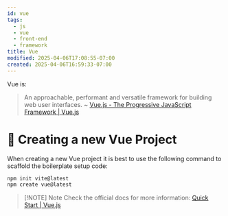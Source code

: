 ```yaml
---
id: vue
tags:
  - js
  - vue
  - front-end
  - framework
title: Vue
modified: 2025-04-06T17:08:55-07:00
created: 2025-04-06T16:59:33-07:00
---
```


Vue is:

> An approachable, performant and versatile framework for building web user interfaces.
> ~ [Vue.js - The Progressive JavaScript Framework | Vue.js](https://vuejs.org/)

# 🚀 Creating a new Vue Project

When creating a new Vue project it is best to use the following command to scaffold the boilerplate setup code:

```sh
npm init vite@latest
npm create vue@latest
```


> [!NOTE] Note
> Check the official docs for more information: [Quick Start | Vue.js](https://vuejs.org/guide/quick-start.html)

